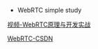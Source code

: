 
- WebRTC simple study
  
[视频-WebRTC原理与开发实战](https://www.bilibili.com/video/BV1Zz4y137Un?spm_id_from=333.788.player.switch&vd_source=3c71e3397ca331aa190dd5e2f3a7c122&p=9)


[WebRTC-CSDN](https://blog.csdn.net/weixin_38102771/category_12369537.html)